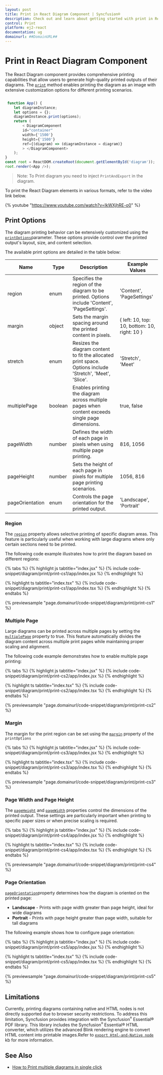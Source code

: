 ```yaml
---
layout: post
title: Print in React Diagram Component | Syncfusion®
description: Check out and learn about getting started with print in React Diagram Component of Syncfusion Essential® JS 2 and more details.
control: Print
platform: ej2-react
documentation: ug
domainurl: ##DomainURL##
---
```


# Print in React Diagram Component

The React Diagram component provides comprehensive printing capabilities that allow users to generate high-quality printed outputs of their diagrams. The [`print`](https://ej2.syncfusion.com/react/documentation/api/diagram/#print) method enables printing the diagram as an image with extensive customization options for different printing scenarios.

```JavaScript

 function App() {
    let diagramInstance;
    let options = {};
    diagramInstance.print(options);
    return (
        < DiagramComponent 
        id="container" 
        width={'1500'} 
        height={'1500'}
        ref={(diagram) => (diagramInstance = diagram)}
        > </DiagramComponent>
    );
}
const root = ReactDOM.createRoot(document.getElementById('diagram'));
root.render(<App />);


```

>Note: To Print diagram you need to inject `PrintAndExport` in the diagram.

To print the React Diagram elements in various formats, refer to the video link below.

{% youtube "https://www.youtube.com/watch?v=IkWXjhRE-o0" %}

## Print Options

The diagram printing behavior can be extensively customized using the [`printOptions`](https://ej2.syncfusion.com/react/documentation/api/diagram/iPrintOptions/)parameter. These options provide control over the printed output's layout, size, and content selection.

The available print options are detailed in the table below:

| Name | Type | Description| Example Values |
|-------- | -------- | -------- | -------- |
| region | enum | Specifies the region of the diagram to be printed. Options include 'Content', 'PageSettings'. | 'Content', 'PageSettings' |
| margin | object | Sets the margin spacing around the printed content in pixels. | { left: 10, top: 10, bottom: 10, right: 10 } |
| stretch| enum | Resizes the diagram content to fit the allocated print space. Options include 'Stretch', 'Meet', 'Slice'. | 'Stretch', 'Meet' |
| multiplePage | boolean | Enables printing the diagram across multiple pages when content exceeds single page dimensions. | true, false |
| pageWidth | number | Defines the width of each page in pixels when using multiple page printing. | 816, 1056 |
| pageHeight| number | Sets the height of each page in pixels for multiple page printing scenarios. | 1056, 816 |
| pageOrientation | enum | Controls the page orientation for the printed output. | 'Landscape', 'Portrait' |

### Region

The [`region`](https://ej2.syncfusion.com/react/documentation/api/diagram/iPrintOptions/#region) property allows selective printing of specific diagram areas. This feature is particularly useful when working with large diagrams where only certain sections need to be printed.

The following code example illustrates how to print the diagram based on different regions:

{% tabs %}
{% highlight js tabtitle="index.jsx" %}
{% include code-snippet/diagram/print/print-cs1/app/index.jsx %}
{% endhighlight %}

{% highlight ts tabtitle="index.tsx" %}
{% include code-snippet/diagram/print/print-cs1/app/index.tsx %}
{% endhighlight %}
{% endtabs %}

 {% previewsample "page.domainurl/code-snippet/diagram/print/print-cs1" %}

### Multiple Page

Large diagrams can be printed across multiple pages by setting the [`multiplePage`](https://ej2.syncfusion.com/react/documentation/api/diagram/iPrintOptions/#multiplepage) property to true. This feature automatically divides the diagram content across multiple print pages while maintaining proper scaling and alignment.

The following code example demonstrates how to enable multiple page printing:

{% tabs %}
{% highlight js tabtitle="index.jsx" %}
{% include code-snippet/diagram/print/print-cs2/app/index.jsx %}
{% endhighlight %}

{% highlight ts tabtitle="index.tsx" %}
{% include code-snippet/diagram/print/print-cs2/app/index.tsx %}
{% endhighlight %}
{% endtabs %}

 {% previewsample "page.domainurl/code-snippet/diagram/print/print-cs2" %}

### Margin

The margin for the print region can be set using the [`margin`](https://ej2.syncfusion.com/react/documentation/api/diagram/iPrintOptions/#margin) property of the `printOptions`

{% tabs %}
{% highlight js tabtitle="index.jsx" %}
{% include code-snippet/diagram/print/print-cs3/app/index.jsx %}
{% endhighlight %}

{% highlight ts tabtitle="index.tsx" %}
{% include code-snippet/diagram/print/print-cs3/app/index.tsx %}
{% endhighlight %}
{% endtabs %}

 {% previewsample "page.domainurl/code-snippet/diagram/print/print-cs3" %}

### Page Width and Page Height

The [`pageHeight`](https://ej2.syncfusion.com/react/documentation/api/diagram/iPrintOptions/#pageheight) and [`pageWidth`](https://ej2.syncfusion.com/react/documentation/api/diagram/iPrintOptions/#pagewidth) properties control the dimensions of the printed output. These settings are particularly important when printing to specific paper sizes or when precise scaling is required.

{% tabs %}
{% highlight js tabtitle="index.jsx" %}
{% include code-snippet/diagram/print/print-cs4/app/index.jsx %}
{% endhighlight %}

{% highlight ts tabtitle="index.tsx" %}
{% include code-snippet/diagram/print/print-cs4/app/index.tsx %}
{% endhighlight %}
{% endtabs %}

 {% previewsample "page.domainurl/code-snippet/diagram/print/print-cs4" %}

### Page Orientation

[`pageOrientation`](https://ej2.syncfusion.com/react/documentation/api/diagram/iPrintOptions/#pageorientation)property determines how the diagram is oriented on the printed page:

* **Landscape** - Prints with page width greater than page height, ideal for wide diagrams
* **Portrait** - Prints with page height greater than page width, suitable for tall diagrams

The following example shows how to configure page orientation:

{% tabs %}
{% highlight js tabtitle="index.jsx" %}
{% include code-snippet/diagram/print/print-cs5/app/index.jsx %}
{% endhighlight %}

{% highlight ts tabtitle="index.tsx" %}
{% include code-snippet/diagram/print/print-cs5/app/index.tsx %}
{% endhighlight %}
{% endtabs %}

 {% previewsample "page.domainurl/code-snippet/diagram/print/print-cs5" %}

## Limitations

Currently, printing diagrams containing native and HTML nodes is not directly supported due to browser security restrictions. To address this limitation, Syncfusion provides integration with the Syncfusion<sup style="font-size:70%">&reg;</sup> Essential® PDF library. This library includes the Syncfusion<sup style="font-size:70%">&reg;</sup> Essential® HTML converter, which utilizes the advanced Blink rendering engine to convert HTML content into printable images.Refer to [`export Html-and-Native node`](https://support.syncfusion.com/kb/article/15530/how-to-print-or-export-the-html-and-native-node-into-image-format-using-react-diagram) kb for more information.

## See Also

* [How to Print multiple diagrams in single click](https://support.syncfusion.com/kb/article/15164/how-to-print-multiple-diagrams-in-a-single-shot-in-react)